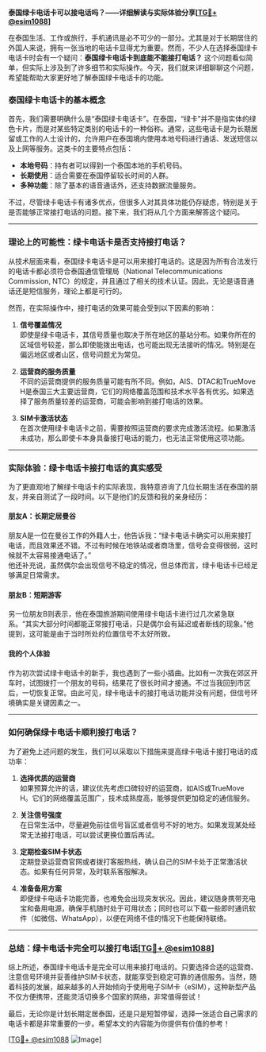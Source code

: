 **泰国绿卡电话卡可以接电话吗？——详细解读与实际体验分享[[TG💪+ @esim1088](https://t.me/s/esim1088)]**

在泰国生活、工作或旅行，手机通讯是必不可少的一部分。尤其是对于长期居住的外国人来说，拥有一张当地的电话卡显得尤为重要。然而，不少人在选择泰国绿卡电话卡时会有一个疑问：**泰国绿卡电话卡到底能不能接打电话？** 这个问题看似简单，但实际上涉及到了许多细节和实际操作。今天，我们就来详细聊聊这个问题，希望能帮助大家更好地了解泰国绿卡电话卡的功能。

### 泰国绿卡电话卡的基本概念

首先，我们需要明确什么是“泰国绿卡电话卡”。在泰国，“绿卡”并不是指实体的绿色卡片，而是对某些特定类别的电话卡的一种俗称。通常，这些电话卡是为长期居留或工作的人士设计的，允许用户在泰国境内使用本地号码进行通话、发送短信以及上网等服务。这类卡的主要特点包括：

- **本地号码**：持有者可以得到一个泰国本地的手机号码。
- **长期使用**：适合需要在泰国停留较长时间的人群。
- **多种功能**：除了基本的语音通话外，还支持数据流量服务。

不过，尽管绿卡电话卡有诸多优点，但很多人对其具体功能仍存疑虑，特别是关于是否能够正常接打电话的问题。接下来，我们将从几个方面来解答这个疑问。

---

### 理论上的可能性：绿卡电话卡是否支持接打电话？

从技术层面来看，泰国绿卡电话卡是可以用来接打电话的。这是因为所有合法发行的电话卡都必须符合泰国通信管理局（National Telecommunications Commission, NTC）的规定，并且通过了相关的技术认证。因此，无论是语音通话还是短信服务，理论上都是可行的。

然而，在实际操作中，接打电话的效果可能会受到以下因素的影响：

1. **信号覆盖情况**  
   即使是绿卡电话卡，其信号质量也取决于所在地区的基站分布。如果你所在的区域信号较差，那么即使能拨出电话，也可能出现无法接听的情况。特别是在偏远地区或者山区，信号问题尤为常见。

2. **运营商的服务质量**  
 不同的运营商提供的服务质量可能有所不同。例如，AIS、DTAC和TrueMove H是泰国三大主要运营商，它们的网络覆盖范围和技术水平各有优劣。如果选择了服务质量较差的运营商，可能会影响到接打电话的效果。

3. **SIM卡激活状态**  
 在首次使用绿卡电话卡之前，需要按照运营商的要求完成激活流程。如果激活未成功，那么即使卡本身具备接打电话的能力，也无法正常使用这项功能。

---

### 实际体验：绿卡电话卡接打电话的真实感受

为了更直观地了解绿卡电话卡的实际表现，我特意咨询了几位长期生活在泰国的朋友，并亲自测试了一段时间。以下是他们的反馈和我的亲身经历：

#### 朋友A：长期定居曼谷
朋友A是一位在曼谷工作的外籍人士，他告诉我：“绿卡电话卡确实可以用来接打电话，而且效果还不错。不过有时候在地铁站或者商场里，信号会变得很弱，这时候就不太容易接通电话了。”  
他还补充说，虽然偶尔会出现信号不稳定的情况，但总体而言，绿卡电话卡已经足够满足日常需求。

#### 朋友B：短期游客
另一位朋友B则表示，他在泰国旅游期间使用绿卡电话卡进行过几次紧急联系。“其实大部分时间都能正常接打电话，只是偶尔会有延迟或者断线的现象。”他提到，这可能是由于当时所处的位置信号不太好所致。

#### 我的个人体验
作为初次尝试绿卡电话卡的新手，我也遇到了一些小插曲。比如有一次我在郊区开车时，试图拨打一个朋友的号码，结果花了很长时间才接通。不过当我回到市区后，一切恢复正常。由此可见，绿卡电话卡的接打电话功能并没有问题，但信号环境确实是关键因素之一。

---

### 如何确保绿卡电话卡顺利接打电话？

为了避免上述问题的发生，我们可以采取以下措施来提高绿卡电话卡接打电话的成功率：

1. **选择优质的运营商**  
   如果预算允许的话，建议优先考虑口碑较好的运营商，如AIS或TrueMove H。它们的网络覆盖范围广，技术成熟度高，能够提供更加稳定的通信服务。

2. **关注信号强度**  
   在日常生活中，尽量避免前往信号盲区或者信号不好的地方。如果发现某处经常无法接打电话，可以尝试更换位置后再试。

3. **定期检查SIM卡状态**  
   定期登录运营商官网或者拨打客服热线，确认自己的SIM卡处于正常激活状态。如果有任何异常，及时联系客服解决。

4. **准备备用方案**  
   即便绿卡电话卡功能完善，也难免会出现突发状况。因此，建议随身携带充电宝和备用电源，确保手机随时处于可用状态；同时也可以下载一些即时通讯软件（如微信、WhatsApp），以便在网络不佳的情况下也能保持联络。

---

### 总结：绿卡电话卡完全可以接打电话[[TG💪+ @esim1088](https://t.me/s/esim1088)]

综上所述，泰国绿卡电话卡是完全可以用来接打电话的。只要选择合适的运营商、注意信号环境并妥善维护SIM卡状态，就能享受到稳定可靠的通信服务。当然，随着科技的发展，越来越多的人开始倾向于使用电子SIM卡（eSIM），这种新型产品不仅方便携带，还能灵活切换多个国家的网络，非常值得尝试！

最后，无论你是计划长期定居泰国，还是只是短暂停留，选择一张适合自己需求的电话卡都是非常重要的一步。希望本文的内容能为你提供有价值的参考！  

[[TG💪+ @esim1088](https://t.me/s/esim1088) ![Image](https://i.postimg.cc/4NQfJmqS/Snipaste-2025-05-13-00-14-12.png)]